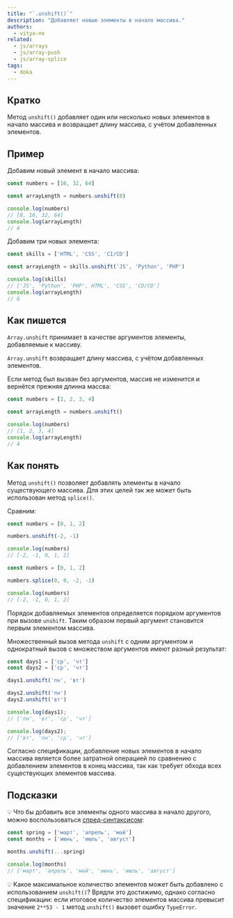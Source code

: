 ```yaml
---
title: "`.unshift()`"
description: "Добавляет новые элементы в начало массива."
authors:
  - vitya-ne
related:
  - js/arrays
  - js/array-push
  - js/array-splice
tags:
  - doka
---
```


## Кратко

Метод `unshift()` добавляет один или несколько новых элементов в начало массива и возвращает длину массива, с учётом добавленных элементов.

## Пример

Добавим новый элемент в начало массива:

```js
const numbers = [16, 32, 64]

const arrayLength = numbers.unshift(8)

console.log(numbers)
// [8, 16, 32, 64]
console.log(arrayLength)
// 4
```

Добавим три новых элемента:

```js
const skills = ['HTML', 'CSS', 'CI/CD']

const arrayLength = skills.unshift('JS', 'Python', 'PHP')

console.log(skills)
// ['JS', 'Python', 'PHP', HTML', 'CSS', 'CD/CD']
console.log(arrayLength)
// 6
```

## Как пишется

`Array.unshift` принимает в качестве аргументов элементы, добавляемые к массиву.

`Array.unshift` возвращает длину массива, с учётом добавленных элементов.

Если метод был вызван без аргументов, массив не изменится и вернётся прежняя длинна массва:

```js
const numbers = [1, 2, 3, 4]

const arrayLength = numbers.unshift()

console.log(numbers)
// [1, 2, 3, 4]
console.log(arrayLength)
// 4
```

## Как понять

Метод `unshift()` позволяет добавлять элементы в начало существующего массива. Для этих целей так же может быть использован метод `splice()`.

Сравним:

```js
const numbers = [0, 1, 2]

numbers.unshift(-2, -1)

console.log(numbers)
// [-2, -1, 0, 1, 2]
```

```js
const numbers = [0, 1, 2]

numbers.splice(0, 0, -2, -1)

console.log(numbers)
// [-2, -1, 0, 1, 2]
```

Порядок добавляемых элементов определяется порядком аргументов при вызове `unshift`. Таким образом первый аргумент становится первым элементом массива.

Множественный вызов метода `unshift` с одним аргументом и однократный вызов с множеством аргументов имеют разный результат:

```js
const days1 = ['ср', 'чт']
const days2 = ['ср', 'чт']

days1.unshift('пн', 'вт')

days2.unshift('пн')
days2.unshift('вт')

console.log(days1);
// ['пн', 'вт', 'ср', 'чт']

console.log(days2);
// ['вт', 'пн', 'ср', 'чт']

```

Согласно спецификации, добавление новых элементов в начало массива является более затратной операцией по сравнению с добавлением элементов в конец массива, так как требует обхода всех существующих элементов массива.


## Подсказки

💡 Что бы добавить все элементы одного массива в начало другого, можно воспользоваться [спред-синтаксисом](/js/spread/):

```js
const spring = ['март', 'апрель', 'май']
const months = ['июнь', 'июль', 'август']

months.unshift(...spring)

console.log(months)
// ['март', 'апрель', 'май', 'июнь', 'июль', 'август']
```

💡 Какое максимальное количество элементов может быть добавлено с использованием `unshift()`? Врядли это достижимо, однако согласно спецификации: если итоговое количество элементов массива превысит значение `2**53 - 1` метод `unshift()` вызовет ошибку `TypeError`.
